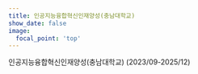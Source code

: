 ```yaml
---
title: 인공지능융합혁신인재양성(충남대학교)
show_date: false
image:
  focal_point: 'top'
---
```


인공지능융합혁신인재양성(충남대학교) (2023/09-2025/12)
